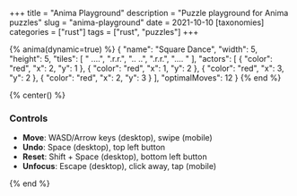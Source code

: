 +++
title = "Anima Playground"
description = "Puzzle playground for Anima puzzles"
slug = "anima-playground"
date = 2021-10-10
[taxonomies]
categories = ["rust"]
tags = ["rust", "puzzles"]
+++

{% anima(dynamic=true) %}
{
    "name": "Square Dance",
    "width": 5,
    "height": 5,
    "tiles": [
        " ....",
        ".r.r.",
        ".. ..",
        ".r.r.",
        ".... "
    ],
    "actors": [
        {
            "color": "red",
            "x": 2,
            "y": 1
        },
        {
            "color": "red",
            "x": 1,
            "y": 2
        },
        {
            "color": "red",
            "x": 3,
            "y": 2
        },
        {
            "color": "red",
            "x": 2,
            "y": 3
        }
    ],
    "optimalMoves": 12
}
{% end %}

{% center() %}

### Controls

- **Move**: WASD/Arrow keys (desktop), swipe (mobile)
- **Undo**: Space (desktop), top left button
- **Reset**: Shift + Space (desktop), bottom left button
- **Unfocus**: Escape (desktop), click away, tap (mobile)

{% end %}
